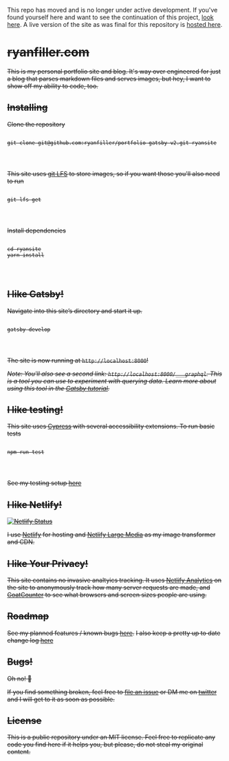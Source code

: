 This repo has moved and is no longer under active development.
If you've found yourself here and want to see the continuation of this project, [look here](https://github.com/ryanfiller/portfolio-sapper).
A live version of the site as was final for this repository is [hosted here](https://2020.ryanfiller.com/).

# ~~ryanfiller.com~~

~~This is my personal portfolio site and blog. It's way over engineered for just a blog that parses markdown files and serves images, but hey, I want to show off my ability to code, too.~~

## ~~Installing~~

~~Clone the repository~~

<pre>
<code>
<del>git clone git@github.com:ryanfiller/portfolio-gatsby-v2.git ryansite</del>
</pre>
</code>

~~This site uses [git LFS](https://git-lfs.github.com/) to store images, so if you want those you'll also need to run~~

<pre>
<code>
<del>git lfs get</del>
</pre>
</code>

~~Install dependencies~~

<pre>
<code>
<del>cd ryansite</del>
<del>yarn install</del>
</pre>
</code>

## ~~I like Gatsby!~~

~~Navigate into this site’s directory and start it up.~~

<pre>
<code>
<del>gatsby develop</del>
</pre>
</code>

~~The site is now running at `http://localhost:8000`!~~

~~_Note: You'll also see a second link: _`http://localhost:8000/___graphql`_. This is a tool you can use to experiment with querying data. Learn more about using this tool in the [Gatsby tutorial](https://www.gatsbyjs.org/tutorial/part-five/#introducing-graphiql)._~~

## ~~I like testing!~~

<!-- (This badge _probably_ isn't 💯 yet but I'm doing my best!) -->

~~This site uses [Cypress](https://www.cypress.io/) with several accessibility extensions. To run basic tests~~

<pre>
<code>
<del>npm run test</del>
</pre>
</code>

~~See my testing setup [here](https://github.com/ryanfiller/portfolio-gatsby-v2/tree/master/cypress)~~

## ~~I like Netlify!~~

~~[![Netlify Status](https://api.netlify.com/api/v1/badges/60054267-354c-4772-8941-db16095fee82/deploy-status)](https://app.netlify.com/sites/ryanfiller-gatsby/deploys)~~

~~I use [Netlify](https://www.netlify.com/) for hosting and [Netlify Large Media](https://www.netlify.com/products/large-media/) as my image transformer and CDN.~~

## ~~I like Your Privacy!~~
~~This site contains no invasive analtyics tracking. It uses  [Netlify Analytics](https://www.netlify.com/products/analytics/) on the site to anonymously track how many server requests are made, and [GoatCounter](https://www.goatcounter.com/) to see what browsers and screen sizes people are using.~~

## ~~Roadmap~~

~~See my planned features / known bugs [here](https://github.com/ryanfiller/portfolio-gatsby-v2/projects/1).~~
~~I also keep a pretty up to date change log [here](http://ryanfiller.com/changes)~~

## ~~Bugs!~~

~~Oh no! 🐜~~

~~If you find something broken, feel free to [file an issue](https://github.com/ryanfiller/portfolio-gatsby-v2/issues) or DM me on [twitter](https://twitter.com/ryanfiller_) and I will get to it as soon as possible.~~

## ~~License~~

~~This is a public repository under an MIT license. Feel free to replicate any code you find here if it helps you, but please, do not steal my original content.~~
